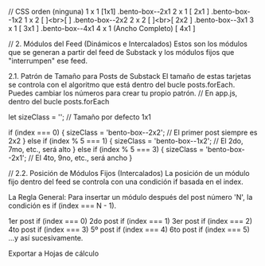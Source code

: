 // CSS orden
(ninguna)	1 x 1	[1x1]
.bento-box--2x1	2 x 1	[ 2x1 ]
.bento-box--1x2	1 x 2	[ ]&lt;br>[ ]
.bento-box--2x2	2 x 2	[ ]&lt;br>[ 2x2 ]
.bento-box--3x1	3 x 1	[ 3x1 ]
.bento-box--4x1	4 x 1 (Ancho Completo)	[ 4x1 ]

// 2. Módulos del Feed (Dinámicos e Intercalados)
Estos son los módulos que se generan a partir del feed de Substack y los módulos fijos que "interrumpen" ese feed.

2.1. Patrón de Tamaño para Posts de Substack
El tamaño de estas tarjetas se controla con el algoritmo que está dentro del bucle posts.forEach. Puedes cambiar los números para crear tu propio patrón.
// En app.js, dentro del bucle posts.forEach

let sizeClass = ''; // Tamaño por defecto 1x1

if (index === 0) {
    sizeClass = 'bento-box--2x2'; // El primer post siempre es 2x2
} else if (index % 5 === 1) {
    sizeClass = 'bento-box--1x2'; // El 2do, 7mo, etc., será alto
} else if (index % 5 === 3) {
    sizeClass = 'bento-box--2x1'; // El 4to, 9no, etc., será ancho
}

// 2.2. Posición de Módulos Fijos (Intercalados)
La posición de un módulo fijo dentro del feed se controla con una condición if basada en el index.

La Regla General: Para insertar un módulo después del post número 'N', la condición es if (index === N - 1).

1er post	if (index === 0)
2do post	if (index === 1)
3er post	if (index === 2)
4to post	if (index === 3)
5º post	if (index === 4)
6to post	if (index === 5)
...y así sucesivamente.	

Exportar a Hojas de cálculo
